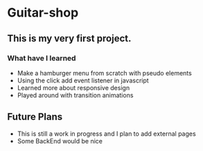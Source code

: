 # Guitar-shop

## This is my very first project.
### What have I learned
* Make a hamburger menu from scratch with pseudo elements
* Using the click add event listener in javascript
* Learned more about responsive design
* Played around with transition animations

## Future Plans
* This is still a work in progress and I plan to add external pages
* Some BackEnd would be nice

